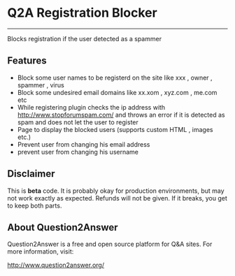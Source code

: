 # Q2A Registration Blocker
----------

Blocks registration if the user detected as a spammer

Features
----------
* Block some user names to be registerd on the site like xxx , owner , spammer , virus 
* Block some undesired email domains like xx.xom , xyz.com , me.com etc 
* While registering plugin checks the ip address with http://www.stopforumspam.com/ and throws an error if it is detected as spam and does not let the user to register
* Page to display the blocked users (supports custom HTML , images etc.)
* Prevent user from changing his email address 
* prevent user from changing his username 

Disclaimer
----------
This is **beta** code.  It is probably okay for production environments, but may not work exactly as expected.  Refunds will not be given.  If it breaks, you get to keep both parts.

About Question2Answer
---------
Question2Answer is a free and open source platform for Q&A sites. For more information, visit:

http://www.question2answer.org/